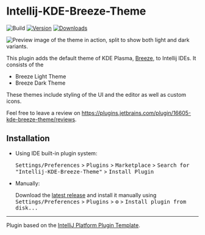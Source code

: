 # Intellij-KDE-Breeze-Theme

![Build](https://github.com/l0drex/Intellij-KDE-Breeze-Theme/workflows/Build/badge.svg)
[![Version](https://img.shields.io/jetbrains/plugin/v/16605-kde-breeze-theme.svg)](https://plugins.jetbrains.com/plugin/16605-kde-breeze-theme)
[![Downloads](https://img.shields.io/jetbrains/plugin/d/16605-kde-breeze-theme.svg)](https://plugins.jetbrains.com/plugin/16605-kde-breeze-theme)

![Preview image of the theme in action, split to show both light and dark variants.](https://plugins.jetbrains.com/files/16605/screenshot_846a3998-7bfa-4ea8-bd61-a52364ca33e0)

<!-- Plugin description -->
This plugin adds the default theme of KDE Plasma, [Breeze](https://develop.kde.org/hig/style/color/default/), to Intellij IDEs.
It consists of the 
- Breeze Light Theme
- Breeze Dark Theme

These themes include styling of the UI and the editor as well as custom icons.

Feel free to leave a review on https://plugins.jetbrains.com/plugin/16605-kde-breeze-theme/reviews.
<!-- Plugin description end -->

## Installation

- Using IDE built-in plugin system:
  
  <kbd>Settings/Preferences</kbd> > <kbd>Plugins</kbd> > <kbd>Marketplace</kbd> > <kbd>Search for "Intellij-KDE-Breeze-Theme"</kbd> >
  <kbd>Install Plugin</kbd>
  
- Manually:

  Download the [latest release](https://github.com/l0drex/Intellij-KDE-Breeze-Theme/releases/latest) and install it manually using
  <kbd>Settings/Preferences</kbd> > <kbd>Plugins</kbd> > <kbd>⚙️</kbd> > <kbd>Install plugin from disk...</kbd>


---
Plugin based on the [IntelliJ Platform Plugin Template][template].

[template]: https://github.com/JetBrains/intellij-platform-plugin-template
